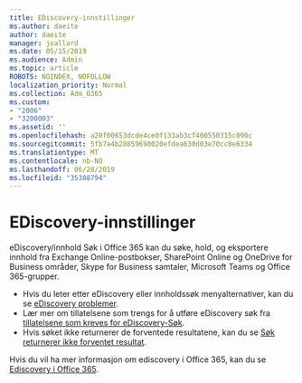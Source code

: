 ```yaml
---
title: EDiscovery-innstillinger
ms.author: daeite
author: daeite
manager: joallard
ms.date: 05/15/2019
ms.audience: Admin
ms.topic: article
ROBOTS: NOINDEX, NOFOLLOW
localization_priority: Normal
ms.collection: Adm_O365
ms.custom:
- "2006"
- "3200003"
ms.assetid: ''
ms.openlocfilehash: a20f00653dcde4ce0f133ab3cf400550315c090c
ms.sourcegitcommit: 5fb7a4b28859690020efdea630d03e70cc0e6334
ms.translationtype: MT
ms.contentlocale: nb-NO
ms.lasthandoff: 06/28/2019
ms.locfileid: "35388794"
---
```

# <a name="ediscovery-settings"></a>EDiscovery-innstillinger

eDiscovery/innhold Søk i Office 365 kan du søke, hold, og eksportere innhold fra Exchange Online-postbokser, SharePoint Online og OneDrive for Business områder, Skype for Business samtaler, Microsoft Teams og Office 365-grupper.

- Hvis du leter etter eDiscovery eller innholdssøk menyalternativer, kan du se [eDiscovery problemer](https://docs.microsoft.com/alchemyinsights/ediscovery-issues).
- Lær mer om tillatelsene som trengs for å utføre eDiscovery søk fra [tillatelsene som kreves for eDiscovery-Søk](https://docs.microsoft.com/alchemyinsights/permissions-required-for-ediscovery-searches).
- Hvis søket ikke returnerer de forventede resultatene, kan du se [Søk returnerer ikke forventet resultat](https://docs.microsoft.com/alchemyinsights/search-not-returning-expected-results).

Hvis du vil ha mer informasjon om ediscovery i Office 365, kan du se [Ediscovery i Office 365](https://docs.microsoft.com/office365/securitycompliance/ediscovery).
